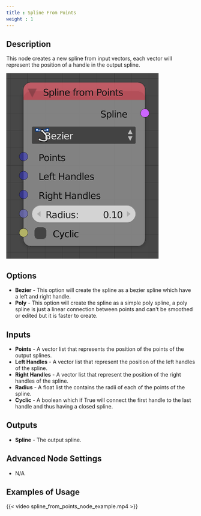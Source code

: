 ```yaml
---
title : Spline From Points
weight : 1
---
```


## Description

This node creates a new spline from input vectors, each vector will
represent the position of a handle in the output spline.

![image](spline_from_points_node.png)

## Options

- **Bezier** - This option will create the spline as a bezier spline
    which have a left and right handle.
- **Poly** - This option will create the spline as a simple poly
    spline, a poly spline is just a linear connection between points and
    can't be smoothed or edited but it is faster to create.

## Inputs

- **Points** - A vector list that represents the position of the
    points of the output splines.
- **Left Handles** - A vector list that represent the position of the
    left handles of the spline.
- **Right Handles** - A vector list that represent the position of the
    right handles of the spline.
- **Radius** - A float list the contains the radii of each of the
    points of the spline.
- **Cyclic** - A boolean which if True will connect the first handle
    to the last handle and thus having a closed spline.

## Outputs

- **Spline** - The output spline.

## Advanced Node Settings

- N/A

## Examples of Usage

{{< video spline_from_points_node_example.mp4 >}}
